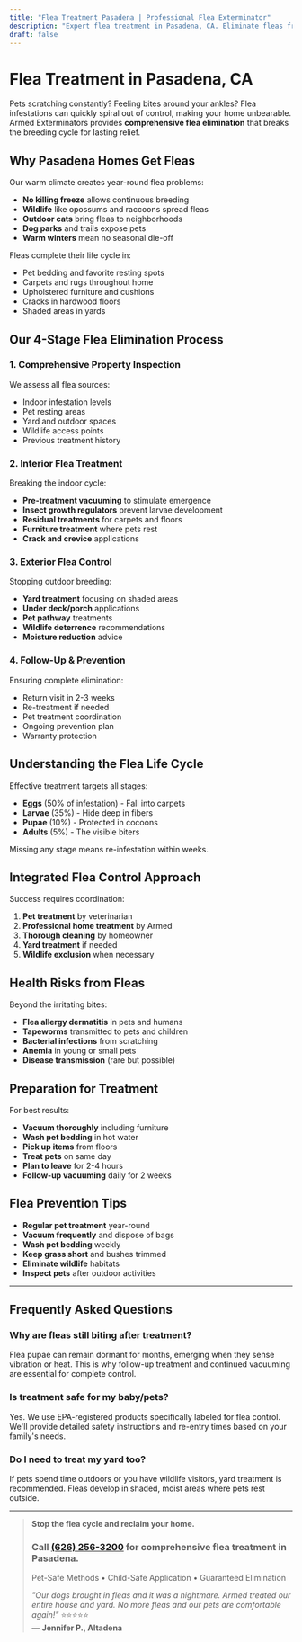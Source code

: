 ```yaml
---
title: "Flea Treatment Pasadena | Professional Flea Exterminator"
description: "Expert flea treatment in Pasadena, CA. Eliminate fleas from pets, carpets & yards. Safe for families & pets. Same-day service. Call (626) 256-3200."
draft: false
---
```


# Flea Treatment in Pasadena, CA

Pets scratching constantly? Feeling bites around your ankles? Flea infestations can quickly spiral out of control, making your home unbearable. Armed Exterminators provides **comprehensive flea elimination** that breaks the breeding cycle for lasting relief.

## Why Pasadena Homes Get Fleas

Our warm climate creates year-round flea problems:
- **No killing freeze** allows continuous breeding
- **Wildlife** like opossums and raccoons spread fleas
- **Outdoor cats** bring fleas to neighborhoods
- **Dog parks** and trails expose pets
- **Warm winters** mean no seasonal die-off

Fleas complete their life cycle in:
- Pet bedding and favorite resting spots
- Carpets and rugs throughout home
- Upholstered furniture and cushions
- Cracks in hardwood floors
- Shaded areas in yards

## Our 4-Stage Flea Elimination Process

### 1. Comprehensive Property Inspection
We assess all flea sources:
- Indoor infestation levels
- Pet resting areas
- Yard and outdoor spaces
- Wildlife access points
- Previous treatment history

### 2. Interior Flea Treatment
Breaking the indoor cycle:
- **Pre-treatment vacuuming** to stimulate emergence
- **Insect growth regulators** prevent larvae development
- **Residual treatments** for carpets and floors
- **Furniture treatment** where pets rest
- **Crack and crevice** applications

### 3. Exterior Flea Control
Stopping outdoor breeding:
- **Yard treatment** focusing on shaded areas
- **Under deck/porch** applications
- **Pet pathway** treatments
- **Wildlife deterrence** recommendations
- **Moisture reduction** advice

### 4. Follow-Up & Prevention
Ensuring complete elimination:
- Return visit in 2-3 weeks
- Re-treatment if needed
- Pet treatment coordination
- Ongoing prevention plan
- Warranty protection

## Understanding the Flea Life Cycle

Effective treatment targets all stages:
- **Eggs** (50% of infestation) - Fall into carpets
- **Larvae** (35%) - Hide deep in fibers
- **Pupae** (10%) - Protected in cocoons
- **Adults** (5%) - The visible biters

Missing any stage means re-infestation within weeks.

## Integrated Flea Control Approach

Success requires coordination:
1. **Pet treatment** by veterinarian
2. **Professional home treatment** by Armed
3. **Thorough cleaning** by homeowner
4. **Yard treatment** if needed
5. **Wildlife exclusion** when necessary

## Health Risks from Fleas

Beyond the irritating bites:
- **Flea allergy dermatitis** in pets and humans
- **Tapeworms** transmitted to pets and children
- **Bacterial infections** from scratching
- **Anemia** in young or small pets
- **Disease transmission** (rare but possible)

## Preparation for Treatment

For best results:
- **Vacuum thoroughly** including furniture
- **Wash pet bedding** in hot water
- **Pick up items** from floors
- **Treat pets** on same day
- **Plan to leave** for 2-4 hours
- **Follow-up vacuuming** daily for 2 weeks

## Flea Prevention Tips

- **Regular pet treatment** year-round
- **Vacuum frequently** and dispose of bags
- **Wash pet bedding** weekly
- **Keep grass short** and bushes trimmed
- **Eliminate wildlife** habitats
- **Inspect pets** after outdoor activities

---

## Frequently Asked Questions

### Why are fleas still biting after treatment?
Flea pupae can remain dormant for months, emerging when they sense vibration or heat. This is why follow-up treatment and continued vacuuming are essential for complete control.

### Is treatment safe for my baby/pets?
Yes. We use EPA-registered products specifically labeled for flea control. We'll provide detailed safety instructions and re-entry times based on your family's needs.

### Do I need to treat my yard too?
If pets spend time outdoors or you have wildlife visitors, yard treatment is recommended. Fleas develop in shaded, moist areas where pets rest outside.

---

> **Stop the flea cycle and reclaim your home.**  
> ### Call [(626) 256-3200](tel:6262563200) for comprehensive flea treatment in Pasadena.  
> Pet-Safe Methods • Child-Safe Application • Guaranteed Elimination  
> 
> *"Our dogs brought in fleas and it was a nightmare. Armed treated our entire house and yard. No more fleas and our pets are comfortable again!"* ⭐⭐⭐⭐⭐  
> — **Jennifer P., Altadena**